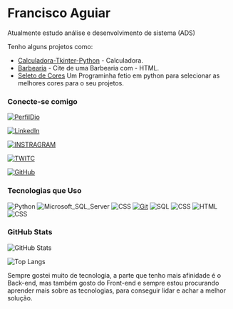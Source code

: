 # Francisco Aguiar
Atualmente estudo análise e desenvolvimento de sistema (ADS)


Tenho alguns projetos  como:
 - [Calculadora-Tkinter-Python](https://github.com/Francisco-aguiar99/Calculadora-Tkinter-Python) - Calculadora.
- [Barbearia](https://github.com/Francisco-aguiar99/Barbearia_Alula) - Cite de uma Barbearia com - HTML.
 - [Seleto de Cores](https://github.com/Francisco-aguiar99/seletor_de_cores) Um Programinha fetio em python para selecionar as melhores cores para o seu projetos.

### Conecte-se comigo
[![PerfilDio](https://img.shields.io/badge/-PerfilDio-9146FF?style=for-the-badge&logo=&logoColor=white)](https://web.dio.me/users/francisco_aguiar99v)

[![LinkedIn](https://img.shields.io/badge/-LinkedIn-000?style=for-the-badge&logo=linkedin&logoColor=30A3DC)](https://www.linkedin.com/in/francisco-aguiar-6792bb202/)

[![INSTRAGRAM](https://img.shields.io/badge/Instagram-E4405F?style=for-the-badge&logo=instagram&logoColor=white)](https://www.instagram.com/francisco_aguiar99/)

[![TWITC](https://img.shields.io/badge/Twitch-9146FF?style=for-the-badge&logo=twitch&logoColor=white)](https://www.twitch.tv/francisco_aguiar99)

[![GitHub](https://img.shields.io/badge/GitHub-100000?style=for-the-badge&logo=github&logoColor=white)](https://github.com/Francisco-aguiar99)


### Tecnologias que Uso
![Python](	https://img.shields.io/badge/Python-14354C?style=for-the-badge&logo=python&logoColor=white)
![Microsoft_SQL_Server](https://img.shields.io/badge/Microsoft_SQL_Server-CC2927?style=for-the-badge&logo=microsoft-sql-server&logoColor=white)
![CSS](https://img.shields.io/badge/JavaScript-323330?style=for-the-badge&logo=javascript&logoColor=F7DF1E)
[![Git](https://img.shields.io/badge/Git-000?style=for-the-badge&logo=git&logoColor=E94D5F)](https://git-scm.com/doc)
![SQL](https://img.shields.io/badge/SQLite-07405E?style=for-the-badge&logo=sqlite&logoColor=white)
![CSS](	https://img.shields.io/badge/Notion-000000?style=for-the-badge&logo=notion&logoColor=white)
![HTML](https://img.shields.io/badge/HTML5-E34F26?style=for-the-badge&logo=html5&logoColor=white)
![CSS](https://img.shields.io/badge/CSS3-1572B6?style=for-the-badge&logo=css3&logoColor=white)



### GitHub Stats
![GitHub Stats](https://github-readme-stats.vercel.app/api?username=francisco-aguiar99&theme=transparent&bg_color=000&border_color=30A3DC&show_icons=true&icon_color=30A3DC&title_color=E94D5F&text_color=FFF)

![Top Langs](https://github-readme-stats-git-masterrstaa-rickstaa.vercel.app/api/top-langs/?username=francisco-aguiar99&layout=compact&bg_color=000&border_color=30A3DC&title_color=E94D5F&text_color=FFF)


Sempre gostei muito de tecnologia, a parte que tenho mais afinidade é o Back-end, mas também gosto do Front-end e sempre estou procurando aprender mais sobre as tecnologias, para conseguir lidar e achar a melhor solução.
